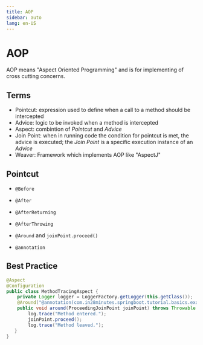 ```yaml
---
title: AOP
sidebar: auto
lang: en-US
---
```

# AOP

AOP means "Aspect Oriented Programming" and is for implementing of cross cutting concerns.

## Terms

- Pointcut: expression used to define when a call to a method should be intercepted
- Advice: logic to be invoked when a method is intercepted
- Aspect: combintion of _Pointcut_ and _Advice_
- Join Point: when in running code the condition for pointcut is met, the advice is executed; the _Join Point_ is a specific execution instance of an _Advice_
- Weaver: Framework which implements AOP like "AspectJ"

## Pointcut

- `@Before`
- `@After`
- `@AfterReturning`
- `@AfterThrowing`

- `@Around` and `joinPoint.proceed()`
- `@annotation`

## Best Practice

```java
@Aspect
@Configuration
public class MethodTracingAspect {
    private Logger logger = LoggerFactory.getLogger(this.getClass());
    @Around("@annotation(com.in28minutes.springboot.tutorial.basics.example.aop.TrackTime)")
    public void around(ProceedingJoinPoint joinPoint) throws Throwable {
        log.trace("Method entered.");
        joinPoint.proceed();
        log.trace("Method leaved.");
   }
}
```
